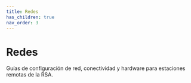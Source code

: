 ```yaml
---
title: Redes
has_children: true
nav_order: 3
---
```


# Redes

Guías de configuración de red, conectividad y hardware para estaciones remotas de la RSA.
